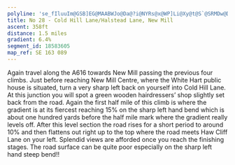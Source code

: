 ```yaml
---
polyline: 'se_fIluuIm@GSB]EG@MAABWJo@Da@?i@NYRs@x@WP]Li@Xy@t@S`@SRMDw@Do@EYDk@IOISC]?s@Ja@CICa@q@Qe@c@g@Wk@AIJmA^kBAMCCO?EEOUQCmAq@gAs@}@gAiB}CMIYCI@oAc@U@QIO_@Gg@OY{@w@SIUSKYE]Ka@CsAESM{BMw@DqAEyAKmAI[}@aA]k@aBqDyAiE'
title: No 28 - Cold Hill Lane/Halstead Lane, New Mill
ascent: 358ft
distance: 1.5 miles
gradient: 6.4%
segment_id: 18583605
map_ref: SE 163 089
---
```


Again travel along the A616 towards New Mill passing the previous four climbs. Just before
reaching New Mill Centre, where the White Hart public house is situated, turn a very sharp
left back on yourself into Cold Hill Lane. At this junction you will spot a green wooden
hairdressers’ shop slightly set back from the road.
Again the first half mile of this climb is where the gradient is at its fiercest reaching 15% on
the sharp left hand bend which is about one hundred yards before the half mile mark where
the gradient really levels off. After this level section the road rises for a short period to
around 10% and then flattens out right up to the top where the road meets Haw Cliff Lane
on your left. Splendid views are afforded once you reach the finishing stages.
The road surface can be quite poor especially on the sharp left hand steep bend!!

